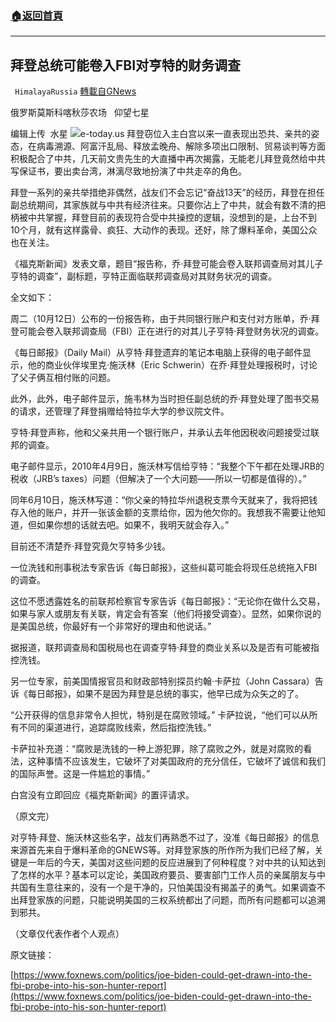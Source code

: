 ###  [:house:返回首頁](https://github.com/ourhimalayas/txt)
---


## 拜登总统可能卷入FBI对亨特的财务调查
` HimalayaRussia` [轉載自GNews](https://gnews.org/zh-hans/1592224/)

俄罗斯莫斯科喀秋莎农场   仰望七星

编辑上传  水星
![](https://assets.gnews.org/wp-content/uploads/2021/10/H.jpg)e-today.us
拜登窃位入主白宫以来一直表现出恐共、亲共的姿态，在病毒溯源、阿富汗乱局、释放孟晚舟、解除多项出口限制、贸易谈判等方面积极配合了中共，几天前文贵先生的大直播中再次揭露，无能老儿拜登竟然给中共写保证书，要出卖台湾，淋漓尽致地扮演了中共走卒的角色。

拜登一系列的亲共举措绝非偶然，战友们不会忘记“奋战13天”的经历，拜登在担任副总统期间，其家族就与中共有经济往来。只要你沾上了中共，就会有数不清的把柄被中共掌握，拜登目前的表现符合受中共操控的逻辑，没想到的是，上台不到10个月，就有这样露骨、疯狂、大动作的表现。还好，除了爆料革命，美国公众也在关注。

《福克斯新闻》发表文章，题目“报告称，乔·拜登可能会卷入联邦调查局对其儿子亨特的调查”，副标题，亨特正面临联邦调查局对其财务状况的调查。

全文如下：

周二（10月12日）公布的一份报告称，由于共同银行账户和支付对方账单，乔·拜登可能会卷入联邦调查局（FBI）正在进行的对其儿子亨特·拜登财务状况的调查。

《每日邮报》（Daily Mail）从亨特·拜登遗弃的笔记本电脑上获得的电子邮件显示，他的商业伙伴埃里克·施沃林（Eric Schwerin）在乔·拜登处理报税时，讨论了父子俩互相付账的问题。

此外，此外，电子邮件显示，施韦林为当时担任副总统的乔·拜登处理了图书交易的请求，还管理了拜登捐赠给特拉华大学的参议院文件。

亨特·拜登声称，他和父亲共用一个银行账户，并承认去年他因税收问题接受过联邦的调查。

电子邮件显示，2010年4月9日，施沃林写信给亨特：“我整个下午都在处理JRB的税收（JRB’s taxes）问题（但解决了一个大问题——所以一切都是值得的）。”

同年6月10日，施沃林写道：“你父亲的特拉华州退税支票今天就来了，我将把钱存入他的账户，并开一张该金额的支票给你，因为他欠你的。我想我不需要让他知道，但如果你想的话就去吧。如果不，我明天就会存入。”

目前还不清楚乔·拜登究竟欠亨特多少钱。

一位洗钱和刑事税法专家告诉《每日邮报》，这些纠葛可能会将现任总统拖入FBI的调查。

这位不愿透露姓名的前联邦检察官专家告诉《每日邮报》：“无论你在做什么交易，如果与家人或朋友有关联，肯定会有答案（他们将接受调查）。显然，如果你说的是美国总统，你最好有一个非常好的理由和他说话。”

据报道，联邦调查局和国税局也在调查亨特·拜登的商业关系以及是否有可能被指控洗钱。

另一位专家，前美国情报官员和财政部特别探员约翰·卡萨拉（John Cassara）告诉《每日邮报》，如果不是因为拜登是总统的事实，他早已成为众矢之的了。

“公开获得的信息非常令人担忧，特别是在腐败领域。” 卡萨拉说，“他们可以从所有不同的渠道进行，追踪腐败线索，然后指控洗钱。”

卡萨拉补充道：“腐败是洗钱的一种上游犯罪，除了腐败之外，就是对腐败的看法，这种事情不应该发生，它破坏了对美国政府的充分信任，它破坏了诚信和我们的国际声誉。这是一件尴尬的事情。”

白宫没有立即回应《福克斯新闻》的置评请求。

（原文完）

对亨特·拜登、施沃林这些名字，战友们再熟悉不过了，没准《每日邮报》的信息来源首先来自于爆料革命的GNEWS等。对拜登家族的所作所为我们已经了解，关键是一年后的今天，美国对这些问题的反应进展到了何种程度？对中共的认知达到了怎样的水平？基本可以定论，美国政府要员、要害部门工作人员的亲属朋友与中共国有生意往来的，没有一个是干净的，只怕美国没有揭盖子的勇气。如果调查不出拜登家族的问题，只能说明美国的三权系统都出了问题，而所有问题都可以追溯到邪共。

（文章仅代表作者个人观点）

原文链接：

[https://www.foxnews.com/politics/joe-biden-could-get-drawn-into-the-fbi-probe-into-his-son-hunter-report](https://www.foxnews.com/politics/joe-biden-could-get-drawn-into-the-fbi-probe-into-his-son-hunter-report)
